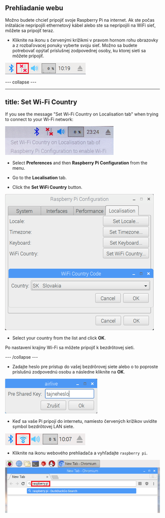 ## Prehliadanie webu

Možno budete chcieť pripojiť svoje Raspberry Pi na internet. Ak ste počas inštalácie nepripojili ethernetový kábel alebo ste sa nepripojili na WiFi sieť, môžete sa pripojiť teraz.

+ Kliknite na ikonu s červenými krížikmi v pravom hornom rohu obrazovky a z rozbaľovacej ponuky vyberte svoju sieť. Možno sa budete potrebovať opýtať príslušnej zodpovednej osoby, ku ktorej sieti sa môžete pripojiť.

![No wifi](images/no-wifi.png)

\--- collapse \---

* * *

## title: Set Wi-Fi Country

If you see the message "Set Wi-Fi Country on Localisation tab" when trying to connect to your Wi-Fi network:

![set wifi country](images/pi-set-wifi-country.png)

+ Select **Preferences** and then **Raspberry Pi Configuration** from the menu.

+ Go to the **Localisation** tab.

+ Click the **Set WiFi Country** button.

![select wifi country](images/pi-select-wifi-country.png)

+ Select your country from the list and click **OK**.

Po nastavení krajiny Wi-Fi sa môžete pripojiť k bezdrôtovej sieti.

\--- /collapse \---

+ Zadajte heslo pre prístup do vašej bezdrôrovej siete alebo o to poproste príslušnú zodpovednú osobu a následne kliknite na **OK**.

![Type in password](images/type-password.png)

+ Keď sa vaše Pi pripojí do internetu, namiesto červených krížikov uvidíte symbol bezdrôtovej LAN siete.

![screenshot](images/pi-wifi.png)

+ Kliknite na ikonu webového prehliadača a vyhľadajte `raspberry pi`.

![screenshot](images/pi-browser.png)